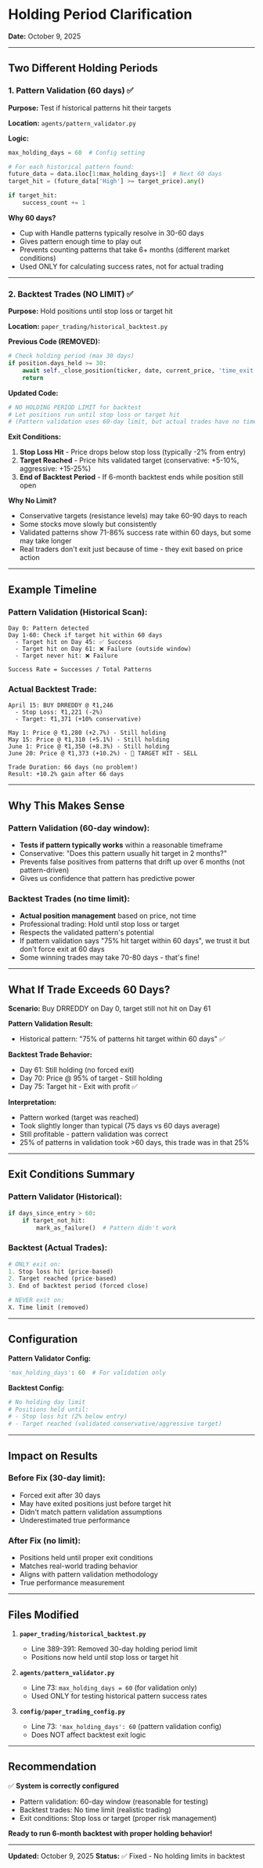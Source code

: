 # Holding Period Clarification

**Date:** October 9, 2025

---

## Two Different Holding Periods

### 1. Pattern Validation (60 days) ✅

**Purpose:** Test if historical patterns hit their targets

**Location:** `agents/pattern_validator.py`

**Logic:**
```python
max_holding_days = 60  # Config setting

# For each historical pattern found:
future_data = data.iloc[1:max_holding_days+1]  # Next 60 days
target_hit = (future_data['High'] >= target_price).any()

if target_hit:
    success_count += 1
```

**Why 60 days?**
- Cup with Handle patterns typically resolve in 30-60 days
- Gives pattern enough time to play out
- Prevents counting patterns that take 6+ months (different market conditions)
- Used ONLY for calculating success rates, not for actual trading

---

### 2. Backtest Trades (NO LIMIT) ✅

**Purpose:** Hold positions until stop loss or target hit

**Location:** `paper_trading/historical_backtest.py`

**Previous Code (REMOVED):**
```python
# Check holding period (max 30 days)
if position.days_held >= 30:
    await self._close_position(ticker, date, current_price, 'time_exit')
    return
```

**Updated Code:**
```python
# NO HOLDING PERIOD LIMIT for backtest
# Let positions run until stop loss or target hit
# (Pattern validation uses 60-day limit, but actual trades have no time limit)
```

**Exit Conditions:**
1. **Stop Loss Hit** - Price drops below stop loss (typically -2% from entry)
2. **Target Reached** - Price hits validated target (conservative: +5-10%, aggressive: +15-25%)
3. **End of Backtest Period** - If 6-month backtest ends while position still open

**Why No Limit?**
- Conservative targets (resistance levels) may take 60-90 days to reach
- Some stocks move slowly but consistently
- Validated patterns show 71-86% success rate within 60 days, but some may take longer
- Real traders don't exit just because of time - they exit based on price action

---

## Example Timeline

### Pattern Validation (Historical Scan):

```
Day 0: Pattern detected
Day 1-60: Check if target hit within 60 days
  - Target hit on Day 45: ✅ Success
  - Target hit on Day 61: ❌ Failure (outside window)
  - Target never hit: ❌ Failure

Success Rate = Successes / Total Patterns
```

### Actual Backtest Trade:

```
April 15: BUY DRREDDY @ ₹1,246
  - Stop Loss: ₹1,221 (-2%)
  - Target: ₹1,371 (+10% conservative)

May 1: Price @ ₹1,280 (+2.7%) - Still holding
May 15: Price @ ₹1,310 (+5.1%) - Still holding
June 1: Price @ ₹1,350 (+8.3%) - Still holding
June 20: Price @ ₹1,373 (+10.2%) - 🎯 TARGET HIT - SELL

Trade Duration: 66 days (no problem!)
Result: +10.2% gain after 66 days
```

---

## Why This Makes Sense

### Pattern Validation (60-day window):
- **Tests if pattern typically works** within a reasonable timeframe
- Conservative: "Does this pattern usually hit target in 2 months?"
- Prevents false positives from patterns that drift up over 6 months (not pattern-driven)
- Gives us confidence that pattern has predictive power

### Backtest Trades (no time limit):
- **Actual position management** based on price, not time
- Professional trading: Hold until stop loss or target
- Respects the validated pattern's potential
- If pattern validation says "75% hit target within 60 days", we trust it but don't force exit at 60 days
- Some winning trades may take 70-80 days - that's fine!

---

## What If Trade Exceeds 60 Days?

**Scenario:** Buy DRREDDY on Day 0, target still not hit on Day 61

**Pattern Validation Result:**
- Historical pattern: "75% of patterns hit target within 60 days" ✅

**Backtest Trade Behavior:**
- Day 61: Still holding (no forced exit)
- Day 70: Price @ 95% of target - Still holding
- Day 75: Target hit - Exit with profit ✅

**Interpretation:**
- Pattern worked (target was reached)
- Took slightly longer than typical (75 days vs 60 days average)
- Still profitable - pattern validation was correct
- 25% of patterns in validation took >60 days, this trade was in that 25%

---

## Exit Conditions Summary

### Pattern Validator (Historical):
```python
if days_since_entry > 60:
    if target_not_hit:
        mark_as_failure()  # Pattern didn't work
```

### Backtest (Actual Trades):
```python
# ONLY exit on:
1. Stop loss hit (price-based)
2. Target reached (price-based)
3. End of backtest period (forced close)

# NEVER exit on:
X. Time limit (removed)
```

---

## Configuration

**Pattern Validator Config:**
```python
'max_holding_days': 60  # For validation only
```

**Backtest Config:**
```python
# No holding day limit
# Positions held until:
# - Stop loss hit (2% below entry)
# - Target reached (validated conservative/aggressive target)
```

---

## Impact on Results

### Before Fix (30-day limit):
- Forced exit after 30 days
- May have exited positions just before target hit
- Didn't match pattern validation assumptions
- Underestimated true performance

### After Fix (no limit):
- Positions held until proper exit conditions
- Matches real-world trading behavior
- Aligns with pattern validation methodology
- True performance measurement

---

## Files Modified

1. **`paper_trading/historical_backtest.py`**
   - Line 389-391: Removed 30-day holding period limit
   - Positions now held until stop loss or target hit

2. **`agents/pattern_validator.py`**
   - Line 73: `max_holding_days = 60` (for validation only)
   - Used ONLY for testing historical pattern success rates

3. **`config/paper_trading_config.py`**
   - Line 73: `'max_holding_days': 60` (pattern validation config)
   - Does NOT affect backtest exit logic

---

## Recommendation

✅ **System is correctly configured**

- Pattern validation: 60-day window (reasonable for testing)
- Backtest trades: No time limit (realistic trading)
- Exit conditions: Stop loss or target (proper risk management)

**Ready to run 6-month backtest with proper holding behavior!**

---

**Updated:** October 9, 2025
**Status:** ✅ Fixed - No holding limits in backtest
